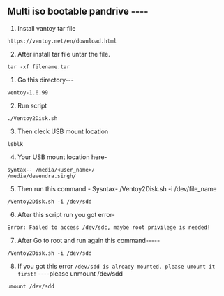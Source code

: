 ## Multi iso bootable pandrive ----
 
1. Install vantoy tar file 
```
https://ventoy.net/en/download.html
```
2. After install tar file untar the file. 
```
tar -xf filename.tar
```
1. Go this ​directory---
```
ventoy-1.0.99
```
2. Run script
```
./Ventoy2Disk.sh
```
3. Then cleck USB mount location
```
lsblk
```
4. Your USB mount location here-
```
syntax-- /media/<user_name>/
/media/devendra.singh/
```
5. Then run this command -
Sysntax-
/Ventoy2Disk.sh -i /dev/file_name
```
/Ventoy2Disk.sh -i /dev/sdd
```
6. After this script run you got error-
```
Error: Failed to access /dev/sdc, maybe root privilege is needed!
```
7. After Go to root and run again this command-----  
```
/Ventoy2Disk.sh -i /dev/sdd
```
8. If you got this error `/dev/sdd is already mounted, please umount it first!`
----please unmount /dev/sdd
```
umount /dev/sdd
```
